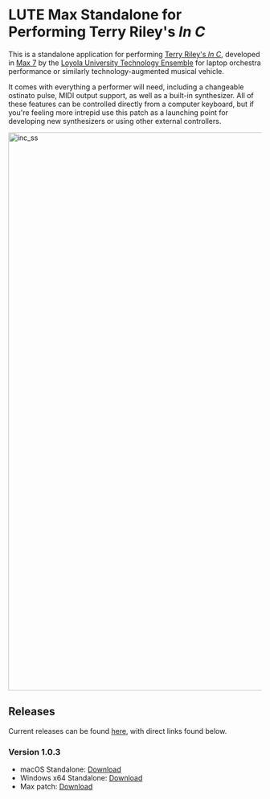 # LUTE Max Standalone for Performing Terry Riley's *In C*

This is a standalone application for performing [Terry Riley's *In C*][1], developed in [Max 7][2] by the [Loyola University Technology Ensemble][3] for laptop orchestra performance or similarly technology-augmented musical vehicle.

It comes with everything a performer will need, including a changeable ostinato pulse, MIDI output support, as well as a built-in synthesizer. All of these features can be controlled directly from a computer keyboard, but if you're feeling more intrepid use this patch as a launching point for developing new synthesizers or using other external controllers.

<img width="1110" alt="inc_ss" src="https://user-images.githubusercontent.com/7128551/30443336-a6bf9b9e-996e-11e7-9ddc-6562fb0ad273.png">

## Releases

Current releases can be found [here][4], with direct links found below.

### Version 1.0.3

* macOS Standalone: [Download](https://github.com/loyola-university-tech-ensemble/InC/releases/download/v1.0.3/In.C.for.Mac.1.0.4.dmg)
* Windows x64 Standalone: [Download](https://github.com/loyola-university-tech-ensemble/InC/releases/download/v1.0.3/InC_App_Winx64.zip)
* Max patch: [Download](https://github.com/loyola-university-tech-ensemble/InC/archive/v1.0.3.zip)

[1]: https://en.wikipedia.org/wiki/In_C
[2]: https://cycling74.com/products/max
[3]: https://lute.luc.edu
[4]: https://github.com/loyola-university-tech-ensemble/InC/releases
